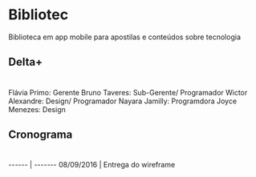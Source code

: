 # Bibliotec
Biblioteca em app mobile para apostilas e conteúdos sobre tecnologia

## Delta+ <h1>
Flávia Primo: Gerente
Bruno Taveres: Sub-Gerente/ Programador 
Wictor Alexandre: Design/ Programador
Nayara Jamilly: Programdora
Joyce Menezes: Design

## Cronograma <h1>
------ | -------
08/09/2016 | Entrega do wireframe 
